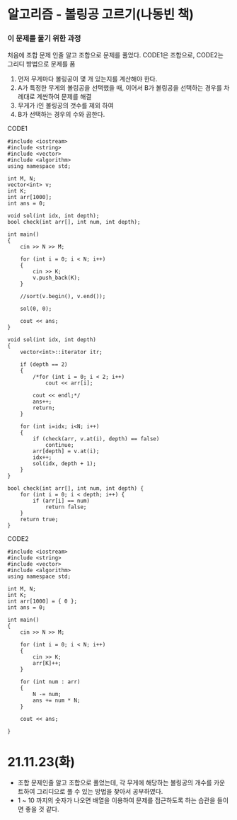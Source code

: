 # 알고리즘 - 볼링공 고르기(나동빈 책)

### 이 문제를 풀기 위한 과정
처음에 조합 문제 인줄 알고 조합으로 문제를 풀었다. CODE1은 조합으로, CODE2는 그리디 방법으로 문제를 품
1. 먼저 무게마다 볼링공이 몇 개 있는지를 계산해야 한다.
2. A가 특정한 무게의 볼링공을 선택했을 때, 이어서 B가 볼링공을 선택하는 경우를 차례대로 계싼하여 문제를 해결
2. 무게가 i인 볼링공의 갯수를 제외 하여
3. B가 선택하는 경우의 수와 곱한다.

CODE1

    #include <iostream>
    #include <string>
    #include <vector>
    #include <algorithm>
    using namespace std;

    int M, N;
    vector<int> v;
    int K;
    int arr[1000];
    int ans = 0;

    void sol(int idx, int depth);
    bool check(int arr[], int num, int depth);

    int main()
    {
        cin >> N >> M;

        for (int i = 0; i < N; i++) 
        {
            cin >> K;
            v.push_back(K);
        }
        
        //sort(v.begin(), v.end());
        
        sol(0, 0);
        
        cout << ans;
    }

    void sol(int idx, int depth)
    {
        vector<int>::iterator itr;

        if (depth == 2)
        {
            /*for (int i = 0; i < 2; i++)
                cout << arr[i];
            
            cout << endl;*/
            ans++;
            return;
        }

        for (int i=idx; i<N; i++)
        {
            if (check(arr, v.at(i), depth) == false)
                continue;
            arr[depth] = v.at(i);
            idx++;
            sol(idx, depth + 1);
        }
    }

    bool check(int arr[], int num, int depth) {
        for (int i = 0; i < depth; i++) {
            if (arr[i] == num)
                return false;
        }
        return true;
    }

CODE2

    #include <iostream>
    #include <string>
    #include <vector>
    #include <algorithm>
    using namespace std;

    int M, N;
    int K;
    int arr[1000] = { 0 };
    int ans = 0;

    int main()
    {
        cin >> N >> M;
        
        for (int i = 0; i < N; i++)
        {
            cin >> K;
            arr[K]++;
        }

        for (int num : arr) 
        {
            N -= num;
            ans += num * N;
        }

        cout << ans;
        
    }

# 21.11.23(화)
*  조합 문제인줄 알고 조합으로 풀었는데, 각 무게에 해당하는 볼링공의 개수를 카운트하여 그리디으로 풀 수 있는 방법을 찾아서 공부하였다.
* 1 ~ 10 까지의 숫자가 나오면 배열을 이용하여 문제를 접근하도록 하는 습관을 들이면 좋을 것 같다.
